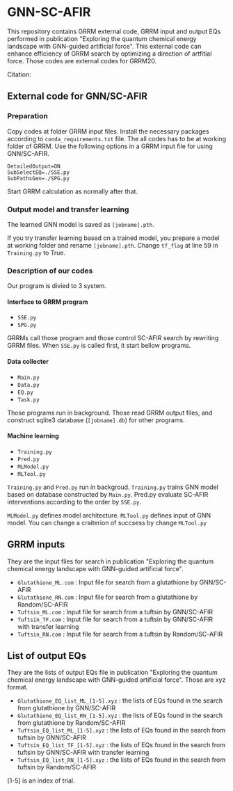 # GNN-SC-AFIR

This repository contains GRRM external code, GRRM input and output EQs performed in publication "Exploring the quantum chemical energy landscape with GNN-guided artificial force". This external code can enhance efficiency of GRRM search by optimizing a direction of artfitial force. Those codes are external codes for GRRM20.

Citation: 

## External code for GNN/SC-AFIR

### Preparation
Copy codes at folder GRRM input files. Install the necessary packages according to `conda_requirements.txt` file. The all codes has to be at working folder of GRRM. Use the following options in a GRRM input file for using GNN/SC-AFIR.

```
DetailedOutput=ON
SubSelectEQ=./SSE.py
SubPathsGen=./SPG.py
```

Start GRRM calculation as normally after that.

### Output model and transfer learning

The learned GNN model is saved as `[jobname].pth`. 

If you try transfer learning based on a trained model, you prepare a model at working folder and rename `[jobname].pth`. Change `tf_flag` at line 59 in `Training.py` to True.

### Description of our codes

Our program is divied to 3 system.

#### Interface to GRRM program

* `SSE.py`
* `SPG.py`

GRRMs call those program and those control SC-AFIR search by rewriting GRRM files. When `SSE.py` is called first, it start bellow programs.

#### Data collecter

* `Main.py`
* `Data.py`
* `EQ.py`
* `Task.py`

Those programs run in background. Those read GRRM output files, and construct sqlite3 database (`[jobname].db`) for other programs.

#### Machine learning

* `Training.py`
* `Pred.py`
* `MLModel.py`
* `MLTool.py`

`Training.py` and `Pred.py` run in backgroud. `Training.py` trains GNN model based on database constructed by `Main.py`. Pred.py evaluate SC-AFIR interventions according to the order by `SSE.py`. 

`MLModel.py` defines model architecture. `MLTool.py` defines input of GNN model. You can change a craiterion of succsess by change `MLTool.py`

## GRRM inputs

 They are the input files for search in publication "Exploring the quantum chemical energy landscape with GNN-guided artificial force".
 
 * `Glutathione_ML.com` : Input file for search from a glutathione by GNN/SC-AFIR
 * `Glutathione_RN.com` : Input file for search from a glutathione by Random/SC-AFIR
 * `Tuftsin_ML.com` : Input file for search from a tuftsin by GNN/SC-AFIR
 * `Tuftsin_TF.com` : Input file for search from a tuftsin by GNN/SC-AFIR with transfer learning
 * `Tuftsin_RN.com` : Input file for search from a tuftsin by Random/SC-AFIR

## List of output EQs

 They are the lists of output EQs file in publication "Exploring the quantum chemical energy landscape with GNN-guided artificial force". Those are xyz format.
 
  * `Glutathione_EQ_list_ML_[1-5].xyz` : the lists of EQs found in the search from glutathione by GNN/SC-AFIR
  * `Glutathione_EQ_list_RN_[1-5].xyz` : the lists of EQs found in the search from glutathione by Random/SC-AFIR
  * `Tuftsin_EQ_list_ML_[1-5].xyz` : the lists of EQs found in the search from tuftsin by GNN/SC-AFIR
  * `Tuftsin_EQ_list_TF_[1-5].xyz` : the lists of EQs found in the search from tuftsin by GNN/SC-AFIR with transfer learning
  * `Tuftsin_EQ_list_RN_[1-5].xyz` : the lists of EQs found in the search from tuftsin by Random/SC-AFIR
  
 [1-5] is an index of trial.
